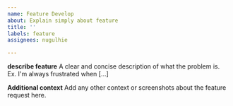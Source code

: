 ```yaml
---
name: Feature Develop
about: Explain simply about feature
title: ''
labels: feature
assignees: nugulhie

---
```


**describe feature**
A clear and concise description of what the problem is. Ex. I'm always frustrated when [...]

**Additional context**
Add any other context or screenshots about the feature request here.
